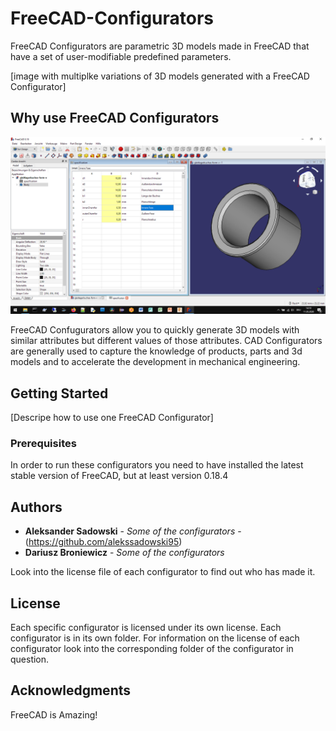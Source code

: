 # FreeCAD-Configurators

FreeCAD Configurators are parametric 3D models made in FreeCAD that have a set of user-modifiable predefined parameters.

[image with multiplke variations of 3D models generated with a FreeCAD Configurator]

## Why use FreeCAD Configurators

![](images/freecad-simple-example.png)

FreeCAD Confugurators allow you to quickly generate 3D models with similar attributes but different values of those attributes. CAD Configurators are generally used to capture the knowledge of products, parts and 3d models and to accelerate the development in mechanical engineering.

## Getting Started

[Descripe how to use one FreeCAD Configurator]

### Prerequisites

In order to run these configurators you need to have installed the latest stable version of FreeCAD, but at least version 0.18.4

## Authors

* **Aleksander Sadowski** - *Some of the configurators* - (https://github.com/alekssadowski95)
* **Dariusz Broniewicz** - *Some of the configurators*

Look into the license file of each configurator to find out who has made it.

## License

Each specific configurator is licensed under its own license. Each configurator is in its own folder. For information on the license of each configurator look into the corresponding folder of the configurator in question.

## Acknowledgments

FreeCAD is Amazing!
